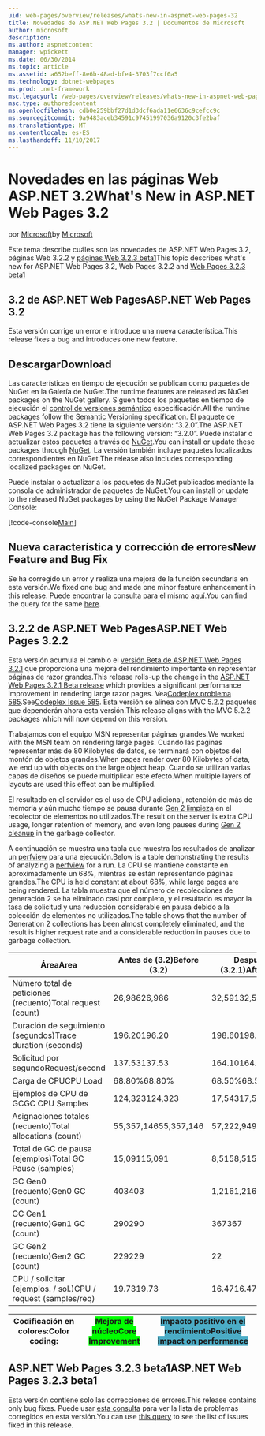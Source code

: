 ```yaml
---
uid: web-pages/overview/releases/whats-new-in-aspnet-web-pages-32
title: Novedades de ASP.NET Web Pages 3.2 | Documentos de Microsoft
author: microsoft
description: 
ms.author: aspnetcontent
manager: wpickett
ms.date: 06/30/2014
ms.topic: article
ms.assetid: a652beff-8e6b-48ad-bfe4-3703f7ccf0a5
ms.technology: dotnet-webpages
ms.prod: .net-framework
msc.legacyurl: /web-pages/overview/releases/whats-new-in-aspnet-web-pages-32
msc.type: authoredcontent
ms.openlocfilehash: cdb0e259bbf27d1d3dcf6ada11e6636c9cefcc9c
ms.sourcegitcommit: 9a9483aceb34591c97451997036a9120c3fe2baf
ms.translationtype: MT
ms.contentlocale: es-ES
ms.lasthandoff: 11/10/2017
---
```

<a name="whats-new-in-aspnet-web-pages-32"></a><span data-ttu-id="011a8-102">Novedades en las páginas Web ASP.NET 3.2</span><span class="sxs-lookup"><span data-stu-id="011a8-102">What's New in ASP.NET Web Pages 3.2</span></span>
====================
<span data-ttu-id="011a8-103">por [Microsoft](https://github.com/microsoft)</span><span class="sxs-lookup"><span data-stu-id="011a8-103">by [Microsoft](https://github.com/microsoft)</span></span>

<span data-ttu-id="011a8-104">Este tema describe cuáles son las novedades de ASP.NET Web Pages 3.2, páginas Web 3.2.2 y [páginas Web 3.2.3 beta1](https://blogs.msdn.com/b/webdev/archive/2014/12/17/asp-net-mvc-5-2-3-web-pages-5-2-3-and-web-api-5-2-3-beta-releases.aspx)</span><span class="sxs-lookup"><span data-stu-id="011a8-104">This topic describes what's new for ASP.NET Web Pages 3.2, Web Pages 3.2.2 and [Web Pages 3.2.3 beta1](https://blogs.msdn.com/b/webdev/archive/2014/12/17/asp-net-mvc-5-2-3-web-pages-5-2-3-and-web-api-5-2-3-beta-releases.aspx)</span></span>

## <a name="aspnet-web-pages-32"></a><span data-ttu-id="011a8-105">3.2 de ASP.NET Web Pages</span><span class="sxs-lookup"><span data-stu-id="011a8-105">ASP.NET Web Pages 3.2</span></span>

<span data-ttu-id="011a8-106">Esta versión corrige un error e introduce una nueva característica.</span><span class="sxs-lookup"><span data-stu-id="011a8-106">This release fixes a bug and introduces one new feature.</span></span>

## <a name="download"></a><span data-ttu-id="011a8-107">Descargar</span><span class="sxs-lookup"><span data-stu-id="011a8-107">Download</span></span>

<span data-ttu-id="011a8-108">Las características en tiempo de ejecución se publican como paquetes de NuGet en la Galería de NuGet.</span><span class="sxs-lookup"><span data-stu-id="011a8-108">The runtime features are released as NuGet packages on the NuGet gallery.</span></span> <span data-ttu-id="011a8-109">Siguen todos los paquetes en tiempo de ejecución el [control de versiones semántico](http://semver.org/) especificación.</span><span class="sxs-lookup"><span data-stu-id="011a8-109">All the runtime packages follow the [Semantic Versioning](http://semver.org/) specification.</span></span> <span data-ttu-id="011a8-110">El paquete de ASP.NET Web Pages 3.2 tiene la siguiente versión: &ldquo;3.2.0&rdquo;.</span><span class="sxs-lookup"><span data-stu-id="011a8-110">The ASP.NET Web Pages 3.2 package has the following version: &ldquo;3.2.0&rdquo;.</span></span> <span data-ttu-id="011a8-111">Puede instalar o actualizar estos paquetes a través de [NuGet](http://www.nuget.org/packages/Microsoft.AspNet.WebPages/).</span><span class="sxs-lookup"><span data-stu-id="011a8-111">You can install or update these packages through [NuGet](http://www.nuget.org/packages/Microsoft.AspNet.WebPages/).</span></span> <span data-ttu-id="011a8-112">La versión también incluye paquetes localizados correspondientes en NuGet.</span><span class="sxs-lookup"><span data-stu-id="011a8-112">The release also includes corresponding localized packages on NuGet.</span></span>

<span data-ttu-id="011a8-113">Puede instalar o actualizar a los paquetes de NuGet publicados mediante la consola de administrador de paquetes de NuGet:</span><span class="sxs-lookup"><span data-stu-id="011a8-113">You can install or update to the released NuGet packages by using the NuGet Package Manager Console:</span></span>

[!code-console[Main](whats-new-in-aspnet-web-pages-32/samples/sample1.cmd)]

## <a name="new-feature-and-bug-fix"></a><span data-ttu-id="011a8-114">Nueva característica y corrección de errores</span><span class="sxs-lookup"><span data-stu-id="011a8-114">New Feature and Bug Fix</span></span>

<span data-ttu-id="011a8-115">Se ha corregido un error y realiza una mejora de la función secundaria en esta versión.</span><span class="sxs-lookup"><span data-stu-id="011a8-115">We fixed one bug and made one minor feature enhancement in this release.</span></span> <span data-ttu-id="011a8-116">Puede encontrar la consulta para el mismo [aquí](https://aspnetwebstack.codeplex.com/workitem/list/advanced?keyword=&amp;status=Closed&amp;type=All&amp;priority=All&amp;release=v5.2%20RC|v5.2%20RTM&amp;assignedTo=All&amp;component=Web%20Pages%2FRazor&amp;sortField=Id&amp;sortDirection=Descending&amp;page=0&amp;reasonClosed=Fixed).</span><span class="sxs-lookup"><span data-stu-id="011a8-116">You can find the query for the same [here](https://aspnetwebstack.codeplex.com/workitem/list/advanced?keyword=&amp;status=Closed&amp;type=All&amp;priority=All&amp;release=v5.2%20RC|v5.2%20RTM&amp;assignedTo=All&amp;component=Web%20Pages%2FRazor&amp;sortField=Id&amp;sortDirection=Descending&amp;page=0&amp;reasonClosed=Fixed).</span></span>

## <a name="aspnet-web-pages-322"></a><span data-ttu-id="011a8-117">3.2.2 de ASP.NET Web Pages</span><span class="sxs-lookup"><span data-stu-id="011a8-117">ASP.NET Web Pages 3.2.2</span></span>

<span data-ttu-id="011a8-118">Esta versión acumula el cambio el [versión Beta de ASP.NET Web Pages 3.2.1](https://blogs.msdn.com/b/webdev/archive/2014/07/28/announcing-the-beta-release-of-web-pages-3-2-1.aspx) que proporciona una mejora del rendimiento importante en representar páginas de razor grandes.</span><span class="sxs-lookup"><span data-stu-id="011a8-118">This release rolls-up the change in the [ASP.NET Web Pages 3.2.1 Beta release](https://blogs.msdn.com/b/webdev/archive/2014/07/28/announcing-the-beta-release-of-web-pages-3-2-1.aspx) which provides a significant performance improvement in rendering large razor pages.</span></span> <span data-ttu-id="011a8-119">Vea[Codeplex problema 585](https://aspnetwebstack.codeplex.com/workitem/585).</span><span class="sxs-lookup"><span data-stu-id="011a8-119">See[Codeplex Issue 585](https://aspnetwebstack.codeplex.com/workitem/585).</span></span> <span data-ttu-id="011a8-120">Esta versión se alinea con MVC 5.2.2 paquetes que dependerán ahora esta versión.</span><span class="sxs-lookup"><span data-stu-id="011a8-120">This release aligns with the MVC 5.2.2 packages which will now depend on this version.</span></span>

<span data-ttu-id="011a8-121">Trabajamos con el equipo MSN representar páginas grandes.</span><span class="sxs-lookup"><span data-stu-id="011a8-121">We worked with the MSN team on rendering large pages.</span></span> <span data-ttu-id="011a8-122">Cuando las páginas representar más de 80 Kilobytes de datos, se terminará con objetos del montón de objetos grandes.</span><span class="sxs-lookup"><span data-stu-id="011a8-122">When pages render over 80 Kilobytes of data, we end up with objects on the large object heap.</span></span> <span data-ttu-id="011a8-123">Cuando se utilizan varias capas de diseños se puede multiplicar este efecto.</span><span class="sxs-lookup"><span data-stu-id="011a8-123">When multiple layers of layouts are used this effect can be multiplied.</span></span>

<span data-ttu-id="011a8-124">El resultado en el servidor es el uso de CPU adicional, retención de más de memoria y aún mucho tiempo se pausa durante [Gen 2 limpieza](https://msdn.microsoft.com/en-us/library/ms973837.aspx) en el recolector de elementos no utilizados.</span><span class="sxs-lookup"><span data-stu-id="011a8-124">The result on the server is extra CPU usage, longer retention of memory, and even long pauses during [Gen 2 cleanup](https://msdn.microsoft.com/en-us/library/ms973837.aspx) in the garbage collector.</span></span>

<span data-ttu-id="011a8-125">A continuación se muestra una tabla que muestra los resultados de analizar un [perfview](https://channel9.msdn.com/Series/PerfView-Tutorial) para una ejecución.</span><span class="sxs-lookup"><span data-stu-id="011a8-125">Below is a table demonstrating the results of analyzing a [perfview](https://channel9.msdn.com/Series/PerfView-Tutorial) for a run.</span></span> <span data-ttu-id="011a8-126">La CPU se mantiene constante en aproximadamente un 68%, mientras se están representando páginas grandes.</span><span class="sxs-lookup"><span data-stu-id="011a8-126">The CPU is held constant at about 68%, while large pages are being rendered.</span></span> <span data-ttu-id="011a8-127">La tabla muestra que el número de recolecciones de generación 2 se ha eliminado casi por completo, y el resultado es mayor la tasa de solicitud y una reducción considerable en pausa debido a la colección de elementos no utilizados.</span><span class="sxs-lookup"><span data-stu-id="011a8-127">The table shows that the number of Generation 2 collections has been almost completely eliminated, and the result is higher request rate and a considerable reduction in pauses due to garbage collection.</span></span>

| <span data-ttu-id="011a8-128">**Área**</span><span class="sxs-lookup"><span data-stu-id="011a8-128">**Area**</span></span> | <span data-ttu-id="011a8-129">**Antes de (3.2)**</span><span class="sxs-lookup"><span data-stu-id="011a8-129">**Before (3.2)**</span></span> | <span data-ttu-id="011a8-130">**Después de (3.2.1)**</span><span class="sxs-lookup"><span data-stu-id="011a8-130">**After (3.2.1)**</span></span> | <span data-ttu-id="011a8-131">**% De Delta**</span><span class="sxs-lookup"><span data-stu-id="011a8-131">**Delta %**</span></span> |
| --- | --- | --- | --- |
| <span data-ttu-id="011a8-132">Número total de peticiones (recuento)</span><span class="sxs-lookup"><span data-stu-id="011a8-132">Total request (count)</span></span> | <span data-ttu-id="011a8-133">26,986</span><span class="sxs-lookup"><span data-stu-id="011a8-133">26,986</span></span> | <span data-ttu-id="011a8-134">32,591</span><span class="sxs-lookup"><span data-stu-id="011a8-134">32,591</span></span> | <span data-ttu-id="011a8-135"><font style="background-color: #4bacc6">20.80%</font></span><span class="sxs-lookup"><span data-stu-id="011a8-135"><font style="background-color: #4bacc6">20.80%</font></span></span> |
| <span data-ttu-id="011a8-136">Duración de seguimiento (segundos)</span><span class="sxs-lookup"><span data-stu-id="011a8-136">Trace duration (seconds)</span></span> | <span data-ttu-id="011a8-137">196.20</span><span class="sxs-lookup"><span data-stu-id="011a8-137">196.20</span></span> | <span data-ttu-id="011a8-138">198.60</span><span class="sxs-lookup"><span data-stu-id="011a8-138">198.60</span></span> | <span data-ttu-id="011a8-139">1.20%</span><span class="sxs-lookup"><span data-stu-id="011a8-139">1.20%</span></span> |
| <span data-ttu-id="011a8-140">Solicitud por segundo</span><span class="sxs-lookup"><span data-stu-id="011a8-140">Request/second</span></span> | <span data-ttu-id="011a8-141">137.53</span><span class="sxs-lookup"><span data-stu-id="011a8-141">137.53</span></span> | <span data-ttu-id="011a8-142">164.10</span><span class="sxs-lookup"><span data-stu-id="011a8-142">164.10</span></span> | <span data-ttu-id="011a8-143"><font style="background-color: #4bacc6">19.30%</font></span><span class="sxs-lookup"><span data-stu-id="011a8-143"><font style="background-color: #4bacc6">19.30%</font></span></span> |
| <span data-ttu-id="011a8-144">Carga de CPU</span><span class="sxs-lookup"><span data-stu-id="011a8-144">CPU Load</span></span> | <span data-ttu-id="011a8-145">68.80%</span><span class="sxs-lookup"><span data-stu-id="011a8-145">68.80%</span></span> | <span data-ttu-id="011a8-146">68.50%</span><span class="sxs-lookup"><span data-stu-id="011a8-146">68.50%</span></span> |  <span data-ttu-id="011a8-147">-0.40%</span><span class="sxs-lookup"><span data-stu-id="011a8-147">-0.40%</span></span> |
| <span data-ttu-id="011a8-148">Ejemplos de CPU de GC</span><span class="sxs-lookup"><span data-stu-id="011a8-148">GC CPU Samples</span></span> | <span data-ttu-id="011a8-149">124,323</span><span class="sxs-lookup"><span data-stu-id="011a8-149">124,323</span></span> | <span data-ttu-id="011a8-150">17,543</span><span class="sxs-lookup"><span data-stu-id="011a8-150">17,543</span></span> | <span data-ttu-id="011a8-151"><font style="background-color: #4bacc6">-85.90%</font></span><span class="sxs-lookup"><span data-stu-id="011a8-151"><font style="background-color: #4bacc6">-85.90%</font></span></span> |
| <span data-ttu-id="011a8-152">Asignaciones totales (recuento)</span><span class="sxs-lookup"><span data-stu-id="011a8-152">Total allocations (count)</span></span> | <span data-ttu-id="011a8-153">55,357,146</span><span class="sxs-lookup"><span data-stu-id="011a8-153">55,357,146</span></span> | <span data-ttu-id="011a8-154">57,222,949</span><span class="sxs-lookup"><span data-stu-id="011a8-154">57,222,949</span></span> | <span data-ttu-id="011a8-155">3.40%</span><span class="sxs-lookup"><span data-stu-id="011a8-155">3.40%</span></span> |
| <span data-ttu-id="011a8-156">Total de GC de pausa (ejemplos)</span><span class="sxs-lookup"><span data-stu-id="011a8-156">Total GC Pause (samples)</span></span> | <span data-ttu-id="011a8-157">15,091</span><span class="sxs-lookup"><span data-stu-id="011a8-157">15,091</span></span> | <span data-ttu-id="011a8-158">8,515</span><span class="sxs-lookup"><span data-stu-id="011a8-158">8,515</span></span> | <span data-ttu-id="011a8-159"><font style="background-color: #4bacc6">-43.60%</font></span><span class="sxs-lookup"><span data-stu-id="011a8-159"><font style="background-color: #4bacc6">-43.60%</font></span></span> |
| <span data-ttu-id="011a8-160">GC Gen0 (recuento)</span><span class="sxs-lookup"><span data-stu-id="011a8-160">Gen0 GC (count)</span></span> | <span data-ttu-id="011a8-161">403</span><span class="sxs-lookup"><span data-stu-id="011a8-161">403</span></span> | <span data-ttu-id="011a8-162">1,216</span><span class="sxs-lookup"><span data-stu-id="011a8-162">1,216</span></span> | <span data-ttu-id="011a8-163">201.70%</span><span class="sxs-lookup"><span data-stu-id="011a8-163">201.70%</span></span> |
| <span data-ttu-id="011a8-164">GC Gen1 (recuento)</span><span class="sxs-lookup"><span data-stu-id="011a8-164">Gen1 GC (count)</span></span> | <span data-ttu-id="011a8-165">290</span><span class="sxs-lookup"><span data-stu-id="011a8-165">290</span></span> | <span data-ttu-id="011a8-166">367</span><span class="sxs-lookup"><span data-stu-id="011a8-166">367</span></span> | <span data-ttu-id="011a8-167">26.60%</span><span class="sxs-lookup"><span data-stu-id="011a8-167">26.60%</span></span> |
| <span data-ttu-id="011a8-168">GC Gen2 (recuento)</span><span class="sxs-lookup"><span data-stu-id="011a8-168">Gen2 GC (count)</span></span> | <span data-ttu-id="011a8-169">229</span><span class="sxs-lookup"><span data-stu-id="011a8-169">229</span></span> | <span data-ttu-id="011a8-170">2</span><span class="sxs-lookup"><span data-stu-id="011a8-170">2</span></span> | <span data-ttu-id="011a8-171"><font style="background-color: #00ff00">-99.10%</font></span><span class="sxs-lookup"><span data-stu-id="011a8-171"><font style="background-color: #00ff00">-99.10%</font></span></span> |
| <span data-ttu-id="011a8-172">CPU / solicitar (ejemplos. / sol.)</span><span class="sxs-lookup"><span data-stu-id="011a8-172">CPU / request (samples/req)</span></span> | <span data-ttu-id="011a8-173">19.73</span><span class="sxs-lookup"><span data-stu-id="011a8-173">19.73</span></span> | <span data-ttu-id="011a8-174">16.47</span><span class="sxs-lookup"><span data-stu-id="011a8-174">16.47</span></span> | <span data-ttu-id="011a8-175">-16.50%</span><span class="sxs-lookup"><span data-stu-id="011a8-175">-16.50%</span></span> |

| <span data-ttu-id="011a8-176">Codificación en colores:</span><span class="sxs-lookup"><span data-stu-id="011a8-176">Color coding:</span></span> | <span data-ttu-id="011a8-177"><font style="background-color: #00ff00">Mejora de núcleo</font></span><span class="sxs-lookup"><span data-stu-id="011a8-177"><font style="background-color: #00ff00">Core Improvement</font></span></span> | <span data-ttu-id="011a8-178"><font style="background-color: #4bacc6">Impacto positivo en el rendimiento</font></span><span class="sxs-lookup"><span data-stu-id="011a8-178"><font style="background-color: #4bacc6">Positive impact on performance</font></span></span> |
| --- | --- | --- |

## <a name="aspnet-web-pages-323-beta1"></a><span data-ttu-id="011a8-179">ASP.NET Web Pages 3.2.3 beta1</span><span class="sxs-lookup"><span data-stu-id="011a8-179">ASP.NET Web Pages 3.2.3 beta1</span></span>

<span data-ttu-id="011a8-180">Esta versión contiene solo las correcciones de errores.</span><span class="sxs-lookup"><span data-stu-id="011a8-180">This release contains only bug fixes.</span></span> <span data-ttu-id="011a8-181">Puede usar [esta consulta](https://aspnetwebstack.codeplex.com/workitem/list/advanced?keyword=&amp;status=Closed&amp;type=All&amp;priority=All&amp;release=v5.2.3%20Beta&amp;assignedTo=All&amp;component=Web%20Pages%2FRazor&amp;sortField=LastUpdatedDate&amp;sortDirection=Descending&amp;page=0&amp;reasonClosed=Fixed) para ver la lista de problemas corregidos en esta versión.</span><span class="sxs-lookup"><span data-stu-id="011a8-181">You can use [this query](https://aspnetwebstack.codeplex.com/workitem/list/advanced?keyword=&amp;status=Closed&amp;type=All&amp;priority=All&amp;release=v5.2.3%20Beta&amp;assignedTo=All&amp;component=Web%20Pages%2FRazor&amp;sortField=LastUpdatedDate&amp;sortDirection=Descending&amp;page=0&amp;reasonClosed=Fixed) to see the list of issues fixed in this release.</span></span>
